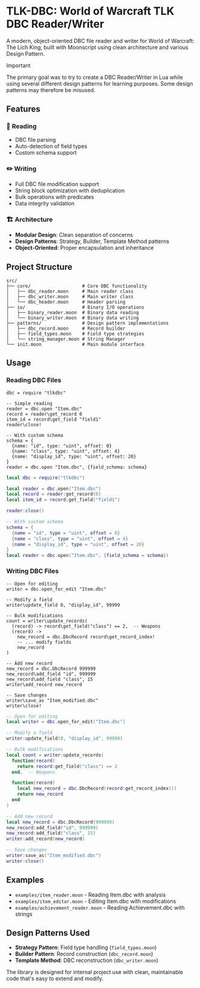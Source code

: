 # TLK-DBC: World of Warcraft TLK DBC Reader/Writer

A modern, object-oriented DBC file reader and writer for World of Warcraft: The Lich King, built with Moonscript using clean architecture and various Design Pattern.

> [!IMPORTANT]
> The primary goal was to try to create a DBC Reader/Writer in Lua while using several different design patterns for learning purposes.
> Some design patterns may therefore be misused.

## Features

### 📖 **Reading**
- DBC file parsing
- Auto-detection of field types
- Custom schema support

### ✏️ **Writing**
- Full DBC file modification support
- String block optimization with deduplication
- Bulk operations with predicates
- Data integrity validation

### 🏗️ **Architecture**
- **Modular Design**: Clean separation of concerns
- **Design Patterns**: Strategy, Builder, Template Method patterns
- **Object-Oriented**: Proper encapsulation and inheritance

## Project Structure

```
src/
├── core/                   # Core DBC functionality
│   ├── dbc_reader.moon     # Main reader class
│   ├── dbc_writer.moon     # Main writer class
│   └── dbc_header.moon     # Header parsing
├── io/                     # Binary I/O operations
│   ├── binary_reader.moon  # Binary data reading
│   └── binary_writer.moon  # Binary data writing
├── patterns/               # Design pattern implementations
│   ├── dbc_record.moon     # Record builder
│   ├── field_types.moon    # Field type strategies
│   └── string_manager.moon # String Manager
└── init.moon               # Main module interface
```

## Usage

### Reading DBC Files

```moonscript
dbc = require "tlkdbc"

-- Simple reading
reader = dbc.open "Item.dbc"
record = reader\get_record 0
item_id = record\get_field "field1"
reader\close!

-- With custom schema
schema = {
  {name: "id", type: "uint", offset: 0}
  {name: "class", type: "uint", offset: 4}
  {name: "display_id", type: "uint", offset: 20}
}
reader = dbc.open "Item.dbc", {field_schema: schema}
```

```lua
local dbc = require("tlkdbc")

local reader = dbc.open("Item.dbc")
local record = reader:get_record(0)
local item_id = record:get_field("field1")

reader:close()

-- With custom schema
schema = {
  {name = "id", type = "uint", offset = 0}
  {name = "class", type = "uint", offset = 4}
  {name = "display_id", type = "uint", offset = 20}
}
local reader = dbc.open("Item.dbc", {field_schema = schema})
```

### Writing DBC Files

```moonscript
-- Open for editing
writer = dbc.open_for_edit "Item.dbc"

-- Modify a field
writer\update_field 0, "display_id", 99999

-- Bulk modifications
count = writer\update_records(
  (record) -> record\get_field("class") == 2,  -- Weapons
  (record) ->
    new_record = dbc.DbcRecord record\get_record_index!
    -- ... modify fields
    new_record
)

-- Add new record
new_record = dbc.DbcRecord 999999
new_record\add_field "id", 999999
new_record\add_field "class", 15
writer\add_record new_record

-- Save changes
writer\save_as "Item_modified.dbc"
writer\close!
```

```lua
-- Open for editing
local writer = dbc.open_for_edit("Item.dbc")

-- Modify a field
writer:update_field(0, "display_id", 99999)

-- Bulk modifications
local count = writer:update_records(
  function(record)
    return record:get_field("class") == 2
  end,  -- Weapons

  function(record)
    local new_record = dbc.DbcRecord(record:get_record_index())
    return new_record
  end
)

-- Add new record
local new_record = dbc.DbcRecord(999999)
new_record:add_field("id", 999999)
new_record:add_field("class", 15)
writer:add_record(new_record)

-- Save changes
writer:save_as("Item_modified.dbc")
writer:close()
```

## Examples

- `examples/item_reader.moon` - Reading Item.dbc with analysis
- `examples/item_editor.moon` - Editing Item.dbc with modifications
- `examples/achievement_reader.moon` - Reading Achievement.dbc with strings

## Design Patterns Used

- **Strategy Pattern**: Field type handling (`field_types.moon`)
- **Builder Pattern**: Record construction (`dbc_record.moon`)
- **Template Method**: DBC reconstruction (`dbc_writer.moon`)

The library is designed for internal project use with clean, maintainable code that's easy to extend and modify.